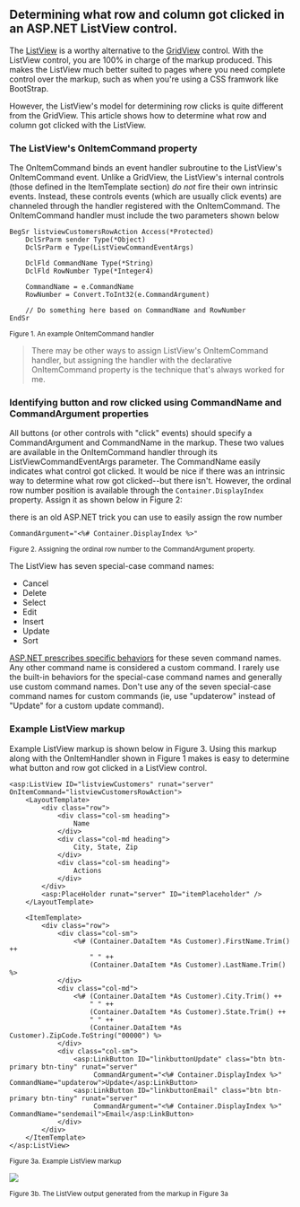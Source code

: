 ## Determining what row and column got clicked in an ASP.NET ListView control. 

The [ListView](https://msdn.microsoft.com/en-us/library/bb398790.aspx) is a worthy alternative to the [GridView](https://msdn.microsoft.com/en-us/library/2s019wc0.aspx) control. With the ListView control, you are 100% in charge of the markup produced. This makes the ListView much better suited to pages where you need complete control over the markup, such as when you're using a CSS framwork like BootStrap. 

However, the ListView's model for determining row clicks is quite different from the GridView. This article shows how to determine what row and column got clicked with the ListView. 

### The ListView's OnItemCommand property

The OnItemCommand binds an event handler subroutine to the ListView's OnItemCommand event. Unlike a GridView, the ListView's internal controls (those defined in the ItemTemplate section) _do not_ fire their own intrinsic events. Instead, these controls events (which are usually click events) are channeled through the handler registered with the OnItemCommand. The OnItemCommand handler must include the two parameters shown below

	BegSr listviewCustomersRowAction Access(*Protected) 
        DclSrParm sender Type(*Object)
        DclSrParm e Type(ListViewCommandEventArgs)

		DclFld CommandName Type(*String) 
		DclFld RowNumber Type(*Integer4)

		CommandName = e.CommandName
		RowNumber = Convert.ToInt32(e.CommandArgument)

        // Do something here based on CommandName and RowNumber 
	EndSr 

<small>Figure 1. An example OnItemCommand handler</small>

> There may be other ways to assign ListView's OnItemCommand handler, but assigning the handler with the declarative OnItemCommand property is the technique that's always worked for me. 

### Identifying button and row clicked using CommandName and CommandArgument properties

All buttons (or other controls with "click" events) should specify a CommandArgument and CommandName in the markup. These two values are available in the OnItemCommand handler through its ListViewCommandEventArgs parameter. The CommandName easily indicates what control got clicked. It would be nice if there was an intrinsic way to determine what row got clicked--but there isn't. However, the ordinal row number position is available through the `Container.DisplayIndex` property. Assign it as shown below in Figure 2:  

there is an old ASP.NET trick you can use to easily assign the row number  

 	CommandArgument="<%# Container.DisplayIndex %>"

<small>Figure 2. Assigning the ordinal row number to the CommandArgument property.</small>

The ListView has seven special-case command names:

* Cancel
* Delete
* Select
* Edit
* Insert
* Update
* Sort

[ASP.NET prescribes specific behaviors](https://msdn.microsoft.com/en-us/library/system.web.ui.webcontrols.listview.itemcommand(v=vs.110).aspx) for these seven command names. Any other command name is considered a custom command. I rarely use the built-in behaviors for the special-case command names and generally use custom command names. Don't use any of the seven special-case command names for custom commands (ie, use "updaterow" instead of "Update" for a custom update command). 

### Example ListView markup

Example ListView markup is shown below in Figure 3. Using this markup along with the OnItemHandler shown in Figure 1 makes is easy to determine what button and row got clicked in a ListView control. 

    <asp:ListView ID="listviewCustomers" runat="server" OnItemCommand="listviewCustomersRowAction">
        <LayoutTemplate>
            <div class="row">
                <div class="col-sm heading">
                    Name
                </div>
                <div class="col-md heading">
                    City, State, Zip
                </div>
                <div class="col-sm heading">
                    Actions
                </div>
            </div>        
            <asp:PlaceHolder runat="server" ID="itemPlaceholder" />
        </LayoutTemplate>

        <ItemTemplate>
            <div class="row">
                <div class="col-sm">
                    <%# (Container.DataItem *As Customer).FirstName.Trim() ++ 
                        " " ++ 
                        (Container.DataItem *As Customer).LastName.Trim() %>
                </div>
                <div class="col-md">
                    <%# (Container.DataItem *As Customer).City.Trim() ++ 
                        " " ++ 
                        (Container.DataItem *As Customer).State.Trim() ++ 
                        " " ++ 
                        (Container.DataItem *As Customer).ZipCode.ToString("00000") %>
                </div>
                <div class="col-sm">
                    <asp:LinkButton ID="linkbuttonUpdate" class="btn btn-primary btn-tiny" runat="server" 
                         CommandArgument="<%# Container.DisplayIndex %>" CommandName="updaterow">Update</asp:LinkButton>
                    <asp:LinkButton ID="linkbuttonEmail" class="btn btn-primary btn-tiny" runat="server" 
                         CommandArgument="<%# Container.DisplayIndex %>" CommandName="sendemail">Email</asp:LinkButton>
                </div>                    
            </div>
        </ItemTemplate>
    </asp:ListView>

<small>Figure 3a. Example ListView markup</small>


![](https://asna.com/filebin/marketing/article-figures/listview-row-clicked.png)

<small>Figure 3b. The ListView output generated from the markup in Figure 3a</small>
